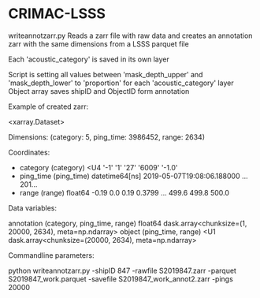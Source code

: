 # CRIMAC-LSSS

writeannotzarr.py
Reads a zarr file with raw data and creates an annotation zarr with the same dimensions from a LSSS parquet file

Each 'acoustic_category' is saved in its own layer

Script is setting all values between 'mask_depth_upper' and 'mask_depth_lower' to 'proportion' for each 'acoustic_category' layer
Object array saves shipID and ObjectID form annotation

Example of created zarr:

<xarray.Dataset>

Dimensions:     (category: 5, ping_time: 3986452, range: 2634)

Coordinates:

  * category    (category) <U4 '-1' '1' '27' '6009' '-1.0'
  * ping_time   (ping_time) datetime64[ns] 2019-05-07T19:08:06.188000 ... 201...
  * range       (range) float64 -0.19 0.0 0.19 0.3799 ... 499.6 499.8 500.0
  
Data variables:

   annotation  (category, ping_time, range) float64 dask.array<chunksize=(1, 20000, 2634), meta=np.ndarray>
   object      (ping_time, range) <U1 dask.array<chunksize=(20000, 2634), meta=np.ndarray>



Commandline parameters:

python writeannotzarr.py -shipID 847 -rawfile S2019847.zarr -parquet S2019847_work.parquet -savefile S2019847_work_annot2.zarr -pings 20000
